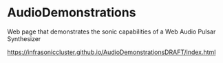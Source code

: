 # AudioDemonstrations
Web page that demonstrates the sonic capabilities of a Web Audio Pulsar Synthesizer


https://infrasoniccluster.github.io/AudioDemonstrationsDRAFT/index.html
